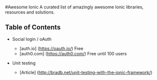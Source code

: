 #Awesome Ionic
A curated list of amazingly awesome Ionic libraries, resources and solutions.

## Table of Contents
- Social login / oAuth
  - [auth.io] (https://oauth.io/) Free
  - [auth0.com] (https://auth0.com/) Free until 100 users

- Unit testing
  - [Article] (http://bradb.net/unit-testing-with-the-ionic-framework/)
